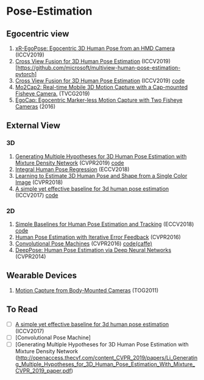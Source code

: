 # Pose-Estimation

## Egocentric view
1. [xR-EgoPose: Egocentric 3D Human Pose from an HMD Camera](https://arxiv.org/pdf/1907.10045.pdf) (ICCV2019)
2. [Cross View Fusion for 3D Human Pose Estimation](https://arxiv.org/pdf/1909.01203.pdf) (ICCV2019) [https://github.com/microsoft/multiview-human-pose-estimation-pytorch]
2. [Cross View Fusion for 3D Human Pose Estimation](https://arxiv.org/pdf/1909.01203.pdf) (ICCV2019) [code]()
2. [Mo2Cap2: Real-time Mobile 3D Motion Capture with a Cap-mounted Fisheye Camera.](http://gvv.mpi-inf.mpg.de/projects/wxu/Mo2Cap2/) (TVCG2019)
3. [EgoCap: Egocentric Marker-less Motion Capture with Two Fisheye Cameras](https://gvv.mpi-inf.mpg.de/projects/EgoCap/) (2016)

## External View
### 3D
1. [Generating Multiple Hypotheses for 3D Human Pose Estimation with Mixture Density Network](http://openaccess.thecvf.com/content_CVPR_2019/papers/Li_Generating_Multiple_Hypotheses_for_3D_Human_Pose_Estimation_With_Mixture_CVPR_2019_paper.pdf) (CVPR2019) [code](https://github.com/chaneyddtt/Generating-Multiple-Hypotheses-for-3D-Human-Pose-Estimation-with-Mixture-Density-Network)
2. [Integral Human Pose Regression](https://arxiv.org/pdf/1711.08229.pdf) (ECCV2018)
3. [Learning to Estimate 3D Human Pose and Shape from a Single Color Image](https://arxiv.org/pdf/1805.04092.pdf) (CVPR2018)
4. [A simple yet effective baseline for 3d human pose estimation](https://arxiv.org/pdf/1705.03098.pdf) (ICCV2017) [code](https://github.com/una-dinosauria/3d-pose-baseline) 


### 2D
1. [Simple Baselines for Human Pose Estimation and Tracking](https://arxiv.org/pdf/1804.06208.pdf) (ECCV2018) [code](https://github.com/microsoft/human-pose-estimation.pytorch)
2. [Human Pose Estimation with Iterative Error Feedback](https://arxiv.org/pdf/1507.06550.pdf) (CVPR2016)
3. [Convolutional Pose Machines](https://arxiv.org/pdf/1602.00134.pdf) (CVPR2016) [code(caffe)](https://arxiv.org/pdf/1602.00134.pdf)
4. [DeepPose: Human Pose Estimation via Deep Neural Networks](https://static.googleusercontent.com/media/research.google.com/en//pubs/archive/42237.pdf) (CVPR2014)


## Wearable Devices
1. [Motion Capture from Body-Mounted Cameras](http://delivery.acm.org/10.1145/1970000/1964926/a31-shiratori.pdf?ip=152.2.130.153&id=1964926&acc=ACTIVE%20SERVICE&key=AA86BE8B6928DDC7%2EB2ED415011FB783D%2E4D4702B0C3E38B35%2E4D4702B0C3E38B35&__acm__=1568305772_99e97febd0c093b4771877e194accd32) (TOG2011)

## To Read

- [ ] [A simple yet effective baseline for 3d human pose estimation](https://arxiv.org/pdf/1705.03098.pdf) (ICCV2017)
- [ ] [Convolutional Pose Machine]
- [ ] [Generating Multiple Hypotheses for 3D Human Pose Estimation with Mixture Density Network (http://openaccess.thecvf.com/content_CVPR_2019/papers/Li_Generating_Multiple_Hypotheses_for_3D_Human_Pose_Estimation_With_Mixture_CVPR_2019_paper.pdf)
